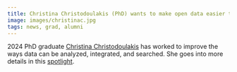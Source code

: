 ```yaml
---
title: Christina Christodoulakis (PhD) wants to make open data easier to access and use
image: images/christinac.jpg
tags: news, grad, alumni
---
```

2024 PhD graduate [Christina Christodoulakis](https://www.cs.toronto.edu/~christina/) has worked to improve the ways data can be analyzed, integrated, and searched. She goes into more details in this [spotlight](https://web.cs.toronto.edu/news-events/news/phd-grad-christina-christodoulakis-wants-to-make-open-data-easier-to-access-and-use). 
